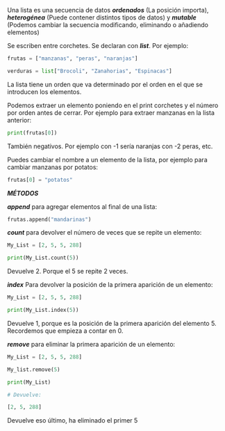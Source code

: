 
Una lista es una secuencia de datos ***ordenados*** (La posición importa), ***heterogénea***  (Puede contener distintos tipos de datos) y ***mutable*** (Podemos cambiar la secuencia modificando, eliminando o añadiendo elementos)

Se escriben entre corchetes. Se declaran con ***list***. Por ejemplo:

```python
frutas = ["manzanas", "peras", "naranjas"]

verduras = list["Brocoli", "Zanahorias", "Espinacas"]

```

La lista tiene un orden que va determinado por el orden en el que se introducen los elementos.

Podemos extraer un elemento poniendo en el print corchetes y el número por orden antes de cerrar. Por ejemplo para extraer manzanas en la lista anterior:

```python
print(frutas[0])
```

También negativos. Por ejemplo con -1 sería naranjas con -2 peras, etc.

Puedes cambiar el nombre a un elemento de la lista, por ejemplo para cambiar manzanas por potatos:

```python
frutas[0] = "potatos"
```

***MÉTODOS***

***append*** para agregar elementos al final de una lista:

```python
frutas.append("mandarinas")
```

***count*** para devolver el número de veces que se repite un elemento:

```python
My_List = [2, 5, 5, 288]

print(My_List.count(5))
```

Devuelve 2. Porque el 5 se repite 2 veces.

***index*** Para devolver la posición de la primera aparición de un elemento:

```python
My_List = [2, 5, 5, 288]

print(My_List.index(5))
```

Devuelve 1, porque es la posición de la primera aparición del elemento 5. Recordemos que empieza a contar en 0.

***remove*** para eliminar la primera aparición de un elemento:

```python
My_List = [2, 5, 5, 288]

My_list.remove(5)

print(My_List)

# Devuelve:

[2, 5, 288]
```

Devuelve eso último, ha eliminado el primer 5



